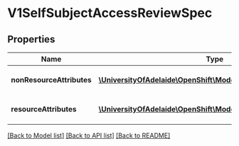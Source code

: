 # V1SelfSubjectAccessReviewSpec

## Properties
Name | Type | Description | Notes
------------ | ------------- | ------------- | -------------
**nonResourceAttributes** | [**\UniversityOfAdelaide\OpenShift\Model\V1NonResourceAttributes**](V1NonResourceAttributes.md) | NonResourceAttributes describes information for a non-resource access request | [optional] 
**resourceAttributes** | [**\UniversityOfAdelaide\OpenShift\Model\V1ResourceAttributes**](V1ResourceAttributes.md) | ResourceAuthorizationAttributes describes information for a resource access request | [optional] 

[[Back to Model list]](../README.md#documentation-for-models) [[Back to API list]](../README.md#documentation-for-api-endpoints) [[Back to README]](../README.md)


